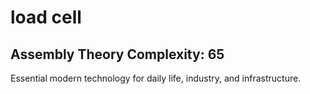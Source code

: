 # load cell

## Assembly Theory Complexity: 65
Essential modern technology for daily life, industry, and infrastructure.
